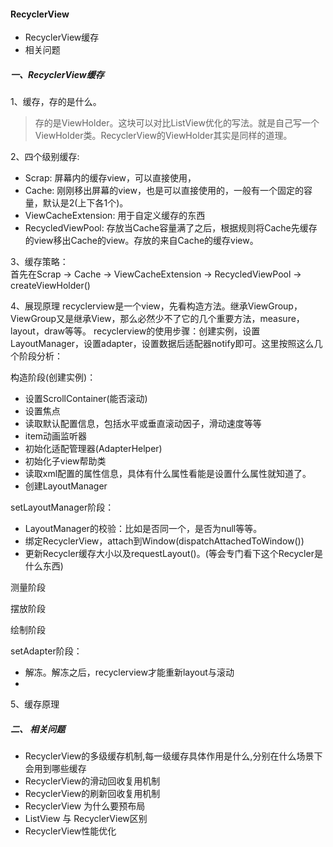 #### RecyclerView

* RecyclerView缓存
* 相关问题

##### 一、RecyclerView缓存
1、缓存，存的是什么。  
> 存的是ViewHolder。这块可以对比ListView优化的写法。就是自己写一个ViewHolder类。RecyclerView的ViewHolder其实是同样的道理。

2、四个级别缓存:

* Scrap: 屏幕内的缓存view，可以直接使用，
* Cache: 刚刚移出屏幕的view，也是可以直接使用的，一般有一个固定的容量，默认是2(上下各1个)。
* ViewCacheExtension: 用于自定义缓存的东西
* RecycledViewPool: 存放当Cache容量满了之后，根据规则将Cache先缓存的view移出Cache的view。存放的来自Cache的缓存view。

3、缓存策略：  
首先在Scrap -> Cache -> ViewCacheExtension -> RecycledViewPool -> createViewHolder()

4、展现原理
recyclerview是一个view，先看构造方法。继承ViewGroup，ViewGroup又是继承View，那么必然少不了它的几个重要方法，measure，layout，draw等等。
recyclerview的使用步骤：创建实例，设置LayoutManager，设置adapter，设置数据后适配器notify即可。这里按照这么几个阶段分析：

构造阶段(创建实例)：  
* 设置ScrollContainer(能否滚动)
* 设置焦点
* 读取默认配置信息，包括水平或垂直滚动因子，滑动速度等等
* item动画监听器
* 初始化适配管理器(AdapterHelper)
* 初始化子view帮助类
* 读取xml配置的属性信息，具体有什么属性看能是设置什么属性就知道了。
* 创建LayoutManager

setLayoutManager阶段：
* LayoutManager的校验：比如是否同一个，是否为null等等。
* 绑定RecyclerView，attach到Window(dispatchAttachedToWindow())
* 更新Recycler缓存大小以及requestLayout()。(等会专门看下这个Recycler是什么东西)

测量阶段

摆放阶段

绘制阶段

setAdapter阶段：
* 解冻。解冻之后，recyclerview才能重新layout与滚动
* 


5、缓存原理

##### 二、 相关问题

* RecyclerView的多级缓存机制,每一级缓存具体作用是什么,分别在什么场景下会用到哪些缓存
* RecyclerView的滑动回收复用机制
* RecyclerView的刷新回收复用机制
* RecyclerView 为什么要预布局
* ListView 与 RecyclerView区别
* RecyclerView性能优化
